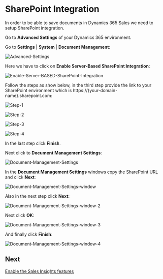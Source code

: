 # SharePoint Integration

In order to be able to save documents in Dynamics 365 Sales we need to setup SharePoint integration.

Go to **Advanced Settings** of your Dynamics 365 environment.

Go to **Settings** | **System** | **Document Management**:

![Advanced-Settings](images/sales-sharepoint-integration-advanced-settings-system-document-management.png)

Here we have to click on **Enable Server-Based SharePoint Integration**:

![Enable-Server-BASED-SharePoint-Integration](images/sales-sharepoint-integration-enable-server-based-sharepoint-integration.png)

Follow the steps as show below, in the third step provide the link to your SharePoint environment which is https://{your-domain-name}.sharepoint.com:

![Step-1](images/sales-sharepoint-integration-enable-server-based-sharepoint-integration-step-1.png)

![Step-2](images/sales-sharepoint-integration-enable-server-based-sharepoint-integration-step-2.png)

![Step-3](images/sales-sharepoint-integration-enable-server-based-sharepoint-integration-step-3.png)

![Step-4](images/sales-sharepoint-integration-enable-server-based-sharepoint-integration-step-4.png)

In the last step click **Finish**.

Next click to **Document Management Settings**:

![Document-Management-Settings](images/sales-sharepoint-integration-document-management-settings.jpg)

In the **Document Management Settings** windows copy the SharePoint URL and click **Next**:

![Document-Management-Settings-window](images/sales-sharepoint-integration-document-management-settings-window.png)

Also in the next step click **Next**:

![Document-Management-Settings-window-2](images/sales-sharepoint-integration-document-management-settings-window-2.png)

Next click **OK**: 

![Document-Management-Settings-window-3](images/sales-sharepoint-integration-document-management-settings-window-3.png)

And finally click **Finish**:

![Document-Management-Settings-window-4](images/sales-sharepoint-integration-document-management-settings-window-4.png)

 ## Next

 [Enable the Sales Insights features](Enable-the-Sales-Insights-features.md)